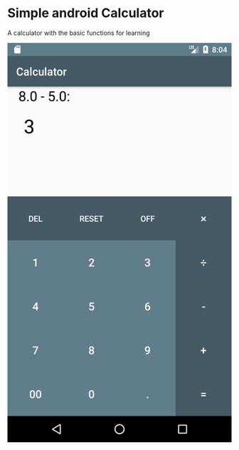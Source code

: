 # Simple android Calculator
A calculator with the basic functions for learning

![alt text](https://raw.githubusercontent.com/krv372/simple_android_calculator/master/Screenshot_1548174896.png)
